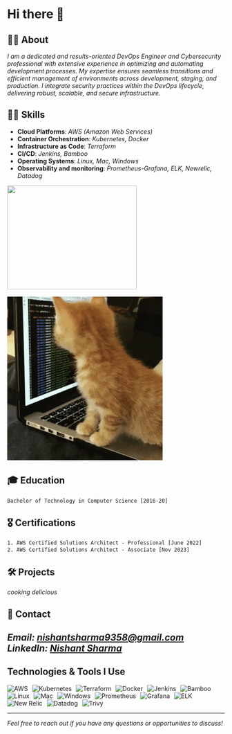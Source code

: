 # Hi there 👋

## 👨‍💻 About
*I am a dedicated and results-oriented DevOps Engineer and Cybersecurity professional with extensive experience 
in optimizing and automating development processes. 
My expertise ensures seamless transitions and efficient management of environments across 
development, staging, and production. 
I integrate security practices within the DevOps lifecycle, delivering robust, scalable, and secure infrastructure.*

## 🥷🏼 Skills

- **Cloud Platforms**: *AWS (Amazon Web Services)*
- **Container Orchestration**: *Kubernetes, Docker*
- **Infrastructure as Code**: *Terraform*
- **CI/CD**: *Jenkins, Bamboo*
- **Operating Systems**: *Linux, Mac, Windows*
- **Observability and monitoring**: *Prometheus-Grafana, ELK, Newrelic, Datadog*

<div align="left">
  <img src="https://i.giphy.com/media/v1.Y2lkPTc5MGI3NjExdGo1eW1oNHNpbDk3a2Y2dzZ4bXBjOWJnazQxN2FxNXh1OGQ3Y2t6ZSZlcD12MV9pbnRlcm5hbF9naWZfYnlfaWQmY3Q9Zw/3oKIPnAiaMCws8nOsE/giphy.gif" width="300" height="240"/>
</div>

<!-- Embed the local GIF -->
![cat GIF](./cat.gif)

## 🎓 Education

    Bachelor of Technology in Computer Science [2016-20]

## 🎖️ Certifications
    
    1. AWS Certified Solutions Architect - Professional [June 2022]
    2. AWS Certified Solutions Architect - Associate [Nov 2023]


## 🛠 Projects

*cooking delicious*

## 📡 Contact

*Email: [nishantsharma9358@gmail.com](mailto:nishantsharma9358@gmail.com)*<br>
*LinkedIn: [Nishant Sharma](https://www.linkedin.com/in/thecyberbaby)*<br>
---

##  Technologies & Tools I Use

<p align="left">
  <img src="https://img.shields.io/badge/AWS-F46800?style=for-the-badge&logo=amazon-aws&logoColor=white" alt="AWS" style="margin-right: 6px;"/>
  <img src="https://img.shields.io/badge/Kubernetes-326CE5?style=for-the-badge&logo=kubernetes&logoColor=white" alt="Kubernetes" style="margin-right: 6px;"/>
  <img src="https://img.shields.io/badge/Terraform-7B42BC?style=for-the-badge&logo=terraform&logoColor=white" alt="Terraform" style="margin-right: 6px;"/>
  <img src="https://img.shields.io/badge/Docker-2496ED?style=for-the-badge&logo=docker&logoColor=white" alt="Docker" style="margin-right: 6px;"/>
  <img src="https://img.shields.io/badge/Jenkins-D24939?style=for-the-badge&logo=jenkins&logoColor=white" alt="Jenkins" style="margin-right: 6px;"/>
  <img src="https://img.shields.io/badge/Bamboo-0052CC?style=for-the-badge&logo=bamboo&logoColor=white" alt="Bamboo" style="margin-right: 6px;"/>
  <img src="https://img.shields.io/badge/Linux-FCC624?style=for-the-badge&logo=linux&logoColor=black" alt="Linux" style="margin-right: 6px;"/>
  <img src="https://img.shields.io/badge/Mac-999999?style=for-the-badge&logo=apple&logoColor=white" alt="Mac" style="margin-right: 6px;"/>
  <img src="https://img.shields.io/badge/Windows-0078D6?style=for-the-badge&logo=windows&logoColor=white" alt="Windows" style="margin-right: 6px;"/>
  <img src="https://img.shields.io/badge/Prometheus-E6522C?style=for-the-badge&logo=prometheus&logoColor=white" alt="Prometheus" style="margin-right: 6px;"/>
  <img src="https://img.shields.io/badge/Grafana-F46800?style=for-the-badge&logo=grafana&logoColor=white" alt="Grafana" style="margin-right: 6px;"/>
  <img src="https://img.shields.io/badge/Elastic-005571?style=for-the-badge&logo=elasticstack&logoColor=white" alt="ELK" style="margin-right: 6px;"/>
  <img src="https://img.shields.io/badge/New%20Relic-008C99?style=for-the-badge&logo=new%20relic&logoColor=white" alt="New Relic" style="margin-right: 6px;"/>
  <img src="https://img.shields.io/badge/Datadog-632CA6?style=for-the-badge&logo=datadog&logoColor=white" alt="Datadog" style="margin-right: 6px;"/>
  <img src="https://img.shields.io/badge/Trivy-4169E1?style=for-the-badge&logo=aqua-security&logoColor=white" alt="Trivy" style="margin-right: 6px;"/>
</p>

---

*Feel free to reach out if you have any questions or opportunities to discuss!*
